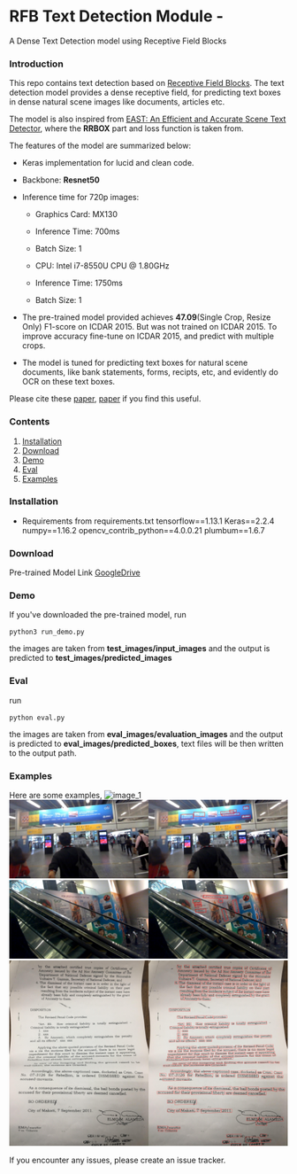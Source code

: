 # RFB Text Detection Module - 
A Dense Text Detection model using Receptive Field Blocks

### Introduction
This repo contains text detection based on [Receptive Field Blocks](https://arxiv.org/abs/1711.07767). The text detection model provides a dense receptive field, for predicting text boxes in dense natural scene images like documents, articles etc.

The model is also inspired from [EAST: An Efficient and Accurate Scene Text Detector](https://arxiv.org/abs/1704.03155v2), where the **RRBOX** part and loss function is taken from.

The features of the model are summarized below:
+ Keras implementation for lucid and clean code.
+ Backbone: **Resnet50**
+ Inference time for 720p images:
    + Graphics Card: MX130
    + Inference Time: 700ms
    + Batch Size: 1
    
    + CPU: Intel i7-8550U CPU @ 1.80GHz
    + Inference Time: 1750ms
    + Batch Size: 1

+ The pre-trained model provided achieves **47.09**(Single Crop, Resize Only) F1-score on ICDAR 2015. But was not trained on ICDAR 2015. To improve accuracy fine-tune on ICDAR 2015, and predict with multiple crops.

+ The model is tuned for predicting text boxes for natural scene documents, like bank statements, forms, recipts, etc, and evidently do OCR on these text boxes.


Please cite these [paper](https://arxiv.org/abs/1711.07767), [paper](https://arxiv.org/abs/1704.03155v2) if you find this useful.

### Contents
1. [Installation](#installation)
2. [Download](#download)
2. [Demo](#demo)
3. [Eval](#eval)
4. [Examples](#examples)

### Installation
+ Requirements from requirements.txt
     tensorflow==1.13.1
     Keras==2.2.4
     numpy==1.16.2
     opencv_contrib_python==4.0.0.21
     plumbum==1.6.7

### Download
Pre-trained Model Link [GoogleDrive](https://drive.google.com/open?id=1mw8v_VV1KidyrqY_0A_oSYxRhPex4oKY)

### Demo
If you've downloaded the pre-trained model, run 
```
python3 run_demo.py
```
the images are taken from **test_images/input_images** and the output is predicted to **test_images/predicted_images**

### Eval
run
```
python eval.py
```
the images are taken from **eval_images/evaluation_images** and the output is predicted to **eval_images/predicted_boxes**, text files will be then written to the output path.

### Examples
Here are some examples,
![image_1](test_images/predicted_images/1.jpg)
![image_2](test_images/predicted_images/2.jpg)
![image_3](test_images/predicted_images/3.jpg)
![image_4](test_images/predicted_images/4.jpg)

If you encounter any issues, please create an issue tracker.
